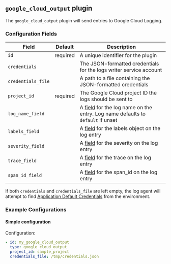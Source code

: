 ## `google_cloud_output` plugin

The `google_cloud_output` plugin will send entries to Google Cloud Logging.

### Configuration Fields

| Field              | Default  | Description                                                                                      |
| ---                | ---      | ---                                                                                              |
| `id`               | required | A unique identifier for the plugin                                                               |
| `credentials`      |          | The JSON-formatted credentials for the logs writer service account                               |
| `credentials_file` |          | A path to a file containing the JSON-formatted credentials                                       |
| `project_id`       | required | The Google Cloud project ID the logs should be sent to                                           |
| `log_name_field`   |          | A [field](/docs/field.md) for the log name on the entry. Log name defaults to `default` if unset |
| `labels_field`     |          | A [field](/docs/field.md) for the labels object on the log entry                                 |
| `severity_field`   |          | A [field](/docs/field.md) for the severity on the log entry                                      |
| `trace_field`      |          | A [field](/docs/field.md) for the trace on the log entry                                         |
| `span_id_field`    |          | A [field](/docs/field.md) for the span_id on the log entry                                       |

If both `credentials` and `credentials_file` are left empty, the log agent will attempt to find
[Application Default Credentials](https://cloud.google.com/docs/authentication/production) from the environment.

### Example Configurations

#### Simple configuration

Configuration:
```yaml
- id: my_google_cloud_output
  type: google_cloud_output
  project_id: sample_project
  credentials_file: /tmp/credentials.json
```

